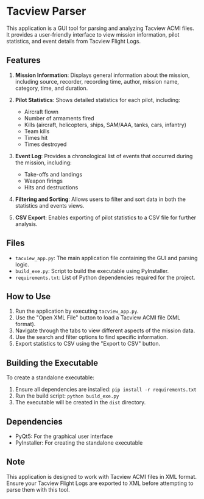 # Tacview Parser

This application is a GUI tool for parsing and analyzing Tacview ACMI files. It provides a user-friendly interface to view mission information, pilot statistics, and event details from Tacview Flight Logs.

## Features

1. **Mission Information**: Displays general information about the mission, including source, recorder, recording time, author, mission name, category, time, and duration.

2. **Pilot Statistics**: Shows detailed statistics for each pilot, including:
   - Aircraft flown
   - Number of armaments fired
   - Kills (aircraft, helicopters, ships, SAM/AAA, tanks, cars, infantry)
   - Team kills
   - Times hit
   - Times destroyed

3. **Event Log**: Provides a chronological list of events that occurred during the mission, including:
   - Take-offs and landings
   - Weapon firings
   - Hits and destructions

4. **Filtering and Sorting**: Allows users to filter and sort data in both the statistics and events views.

5. **CSV Export**: Enables exporting of pilot statistics to a CSV file for further analysis.

## Files

- `tacview_app.py`: The main application file containing the GUI and parsing logic.
- `build_exe.py`: Script to build the executable using PyInstaller.
- `requirements.txt`: List of Python dependencies required for the project.

## How to Use

1. Run the application by executing `tacview_app.py`.
2. Use the "Open XML File" button to load a Tacview ACMI file (XML format).
3. Navigate through the tabs to view different aspects of the mission data.
4. Use the search and filter options to find specific information.
5. Export statistics to CSV using the "Export to CSV" button.

## Building the Executable

To create a standalone executable:

1. Ensure all dependencies are installed: `pip install -r requirements.txt`
2. Run the build script: `python build_exe.py`
3. The executable will be created in the `dist` directory.

## Dependencies

- PyQt5: For the graphical user interface
- PyInstaller: For creating the standalone executable

## Note

This application is designed to work with Tacview ACMI files in XML format. Ensure your Tacview Flight Logs are exported to XML before attempting to parse them with this tool.
